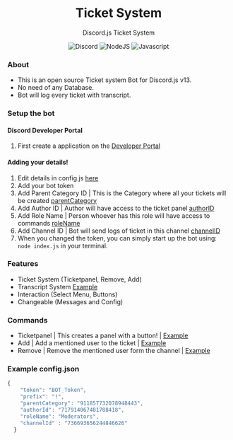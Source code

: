 <div align="center">
  
# Ticket System

Discord.js Ticket System
  
![Discord](https://img.shields.io/static/v1?label=Discord.JS&message=V13&color=red)
![NodeJS](https://img.shields.io/static/v1?label=Node.JS&message=V16.10.0&color=green)
![Javascript](https://img.shields.io/static/v1?label=Code%20Language&message=Javascript&color=yellow)

</div>

### About
* This is an open source Ticket system Bot for Discord.js v13.
* No need of any Database.
* Bot will log every ticket with transcript.

### Setup the bot

#### Discord Developer Portal
1. First create a application on the [Developer Portal](https://discord.com/developers/applications)

#### Adding your details!
1. Edit details in config.js [here](https://github.com/hav0ky/Ticket-System-Discord.js/blob/master/config/config.json)
2. Add your bot token
3. Add Parent Category ID | This is the Category where all your tickets will be created [parentCategory](https://github.com/hav0ky/Ticket-System-Discord.js/blob/master/data/categoryID.PNG?raw=true)
4. Add Author ID | Author will have access to the ticket panel [authorID](https://github.com/hav0ky/Ticket-System-Discord.js/blob/master/data/authorID.PNG?raw=true)
5. Add Role Name | Person whoever has this role will have access to commands [roleName](https://github.com/hav0ky/Ticket-System-Discord.js/blob/master/data/roleName.PNG?raw=true)
6. Add Channel ID | Bot will send logs of ticket in this channel [channelID](https://github.com/hav0ky/Ticket-System-Discord.js/blob/master/data/channelD.PNG?raw=true)
4. When you changed the token, you can simply start up the bot using: `node index.js` in your terminal.

### Features
* Ticket System (Ticketpanel, Remove, Add)
* Transcript System [Example](https://github.com/hav0ky/Ticket-System-Discord.js/blob/master/data/transcript.PNG?raw=true)
* Interaction (Select Menu, Buttons)
* Changeable (Messages and Config)

### Commands
* Ticketpanel | This creates a panel with a button! | [Example](https://github.com/hav0ky/Ticket-System-Discord.js/blob/master/data/ticketpanel.PNG?raw=true)
* Add | Add a mentioned user to the ticket | [Example](https://github.com/hav0ky/Ticket-System-Discord.js/blob/master/data/add.PNG?raw=true)
* Remove | Remove the mentioned user form the channel | [Example](https://github.com/hav0ky/Ticket-System-Discord.js/blob/master/data/remove.PNG?raw=true)

### Example config.json
```js
{
    "token": "BOT_Token",
    "prefix": "!",
    "parentCategory": "911857732078948443",
    "authorId": "717914067481788418",
    "roleName": "Moderators",
    "channelId" : "736693656244846626"
  }
```
